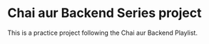 # Chai aur Backend Series project 

This is a practice project following the Chai aur Backend Playlist. 
